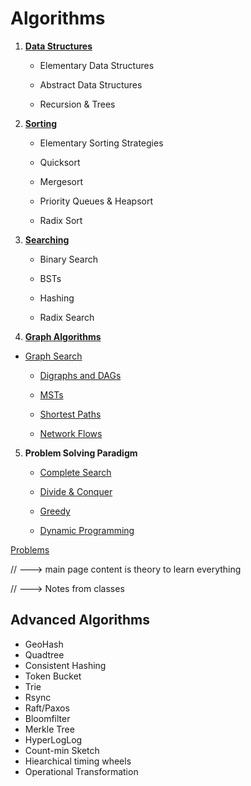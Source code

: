 # Algorithms

1. **[Data Structures]()**

   - Elementary Data Structures

   - Abstract Data Structures

   - Recursion & Trees

2. **[Sorting]()**
   - Elementary Sorting Strategies
   
   - Quicksort
   
   - Mergesort
   
   - Priority Queues & Heapsort
   
   - Radix Sort
   
3. **[Searching]()**
   - Binary Search

   - BSTs

   - Hashing

   - Radix Search
4. **[Graph Algorithms](graph/index.md)**
- [Graph Search]()


    - [Digraphs and DAGs]()

    - [MSTs]()

    - [Shortest Paths]()

    - [Network Flows]()


5. **Problem Solving Paradigm**

   - [Complete Search]()

   - [Divide & Conquer]()

   - [Greedy]()

   - [Dynamic Programming]()

[Problems](problems/index.md)

// ---> main page content is theory to learn everything

// ---> Notes from classes

## Advanced Algorithms

- GeoHash
- Quadtree
- Consistent Hashing
- Token Bucket
- Trie
- Rsync
- Raft/Paxos
- Bloomfilter
- Merkle Tree
- HyperLogLog
- Count-min Sketch
- Hiearchical timing wheels
- Operational Transformation

